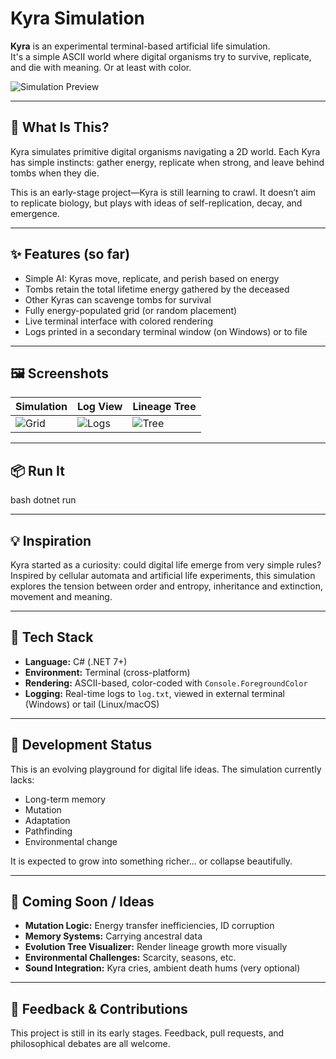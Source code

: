 # Kyra Simulation

**Kyra** is an experimental terminal-based artificial life simulation.  
It's a simple ASCII world where digital organisms try to survive, replicate, and die with meaning. Or at least with color.

![Simulation Preview](screenshots/kyra-grid-01.png)

---

## 🧠 What Is This?

Kyra simulates primitive digital organisms navigating a 2D world. Each Kyra has simple instincts: gather energy, replicate when strong, and leave behind tombs when they die.

This is an early-stage project—Kyra is still learning to crawl. It doesn’t aim to replicate biology, but plays with ideas of self-replication, decay, and emergence.

---

## ✨ Features (so far)

- Simple AI: Kyras move, replicate, and perish based on energy
- Tombs retain the total lifetime energy gathered by the deceased
- Other Kyras can scavenge tombs for survival
- Fully energy-populated grid (or random placement)
- Live terminal interface with colored rendering
- Logs printed in a secondary terminal window (on Windows) or to file

---

## 🖼 Screenshots

| Simulation | Log View | Lineage Tree |
|------------|-----------|---------------|
| ![Grid](screenshots/kyra-grid-01.png) | ![Logs](screenshots/kyra-logs.png) | ![Tree](screenshots/kyra-tree.png) |

---

## 📦 Run It

bash
dotnet run

---

## 💡 Inspiration

Kyra started as a curiosity: could digital life emerge from very simple rules? Inspired by cellular automata and artificial life experiments, this simulation explores the tension between order and entropy, inheritance and extinction, movement and meaning.

---

## 🧰 Tech Stack

- **Language:** C# (.NET 7+)
- **Environment:** Terminal (cross-platform)
- **Rendering:** ASCII-based, color-coded with `Console.ForegroundColor`
- **Logging:** Real-time logs to `log.txt`, viewed in external terminal (Windows) or tail (Linux/macOS)

---

## 🚧 Development Status

This is an evolving playground for digital life ideas. The simulation currently lacks:
- Long-term memory
- Mutation
- Adaptation
- Pathfinding
- Environmental change

It is expected to grow into something richer... or collapse beautifully.

---

## 🌱 Coming Soon / Ideas

- **Mutation Logic:** Energy transfer inefficiencies, ID corruption
- **Memory Systems:** Carrying ancestral data
- **Evolution Tree Visualizer:** Render lineage growth more visually
- **Environmental Challenges:** Scarcity, seasons, etc.
- **Sound Integration:** Kyra cries, ambient death hums (very optional)

---

## 💬 Feedback & Contributions

This project is still in its early stages. Feedback, pull requests, and philosophical debates are all welcome.